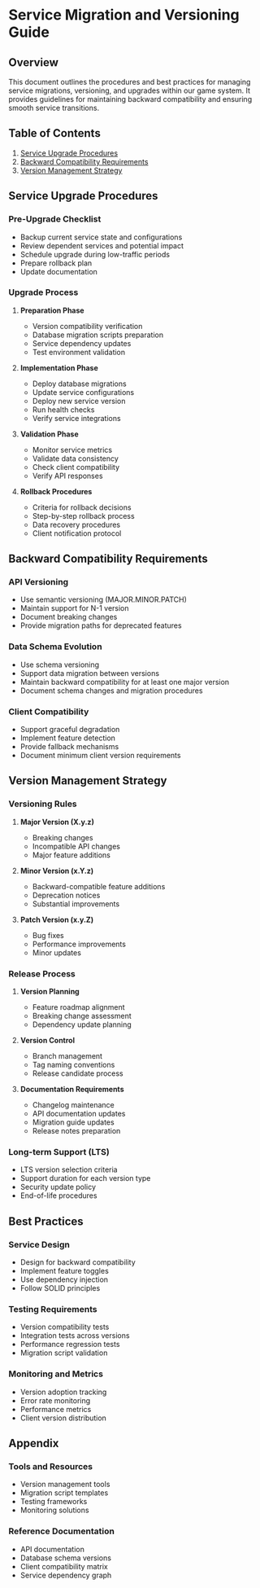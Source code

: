 # Service Migration and Versioning Guide

## Overview
This document outlines the procedures and best practices for managing service migrations, versioning, and upgrades within our game system. It provides guidelines for maintaining backward compatibility and ensuring smooth service transitions.

## Table of Contents
1. [Service Upgrade Procedures](#service-upgrade-procedures)
2. [Backward Compatibility Requirements](#backward-compatibility-requirements)
3. [Version Management Strategy](#version-management-strategy)

## Service Upgrade Procedures

### Pre-Upgrade Checklist
- Backup current service state and configurations
- Review dependent services and potential impact
- Schedule upgrade during low-traffic periods
- Prepare rollback plan
- Update documentation

### Upgrade Process
1. **Preparation Phase**
   - Version compatibility verification
   - Database migration scripts preparation
   - Service dependency updates
   - Test environment validation

2. **Implementation Phase**
   - Deploy database migrations
   - Update service configurations
   - Deploy new service version
   - Run health checks
   - Verify service integrations

3. **Validation Phase**
   - Monitor service metrics
   - Validate data consistency
   - Check client compatibility
   - Verify API responses

4. **Rollback Procedures**
   - Criteria for rollback decisions
   - Step-by-step rollback process
   - Data recovery procedures
   - Client notification protocol

## Backward Compatibility Requirements

### API Versioning
- Use semantic versioning (MAJOR.MINOR.PATCH)
- Maintain support for N-1 version
- Document breaking changes
- Provide migration paths for deprecated features

### Data Schema Evolution
- Use schema versioning
- Support data migration between versions
- Maintain backward compatibility for at least one major version
- Document schema changes and migration procedures

### Client Compatibility
- Support graceful degradation
- Implement feature detection
- Provide fallback mechanisms
- Document minimum client version requirements

## Version Management Strategy

### Versioning Rules
1. **Major Version (X.y.z)**
   - Breaking changes
   - Incompatible API changes
   - Major feature additions

2. **Minor Version (x.Y.z)**
   - Backward-compatible feature additions
   - Deprecation notices
   - Substantial improvements

3. **Patch Version (x.y.Z)**
   - Bug fixes
   - Performance improvements
   - Minor updates

### Release Process
1. **Version Planning**
   - Feature roadmap alignment
   - Breaking change assessment
   - Dependency update planning

2. **Version Control**
   - Branch management
   - Tag naming conventions
   - Release candidate process

3. **Documentation Requirements**
   - Changelog maintenance
   - API documentation updates
   - Migration guide updates
   - Release notes preparation

### Long-term Support (LTS)
- LTS version selection criteria
- Support duration for each version type
- Security update policy
- End-of-life procedures

## Best Practices

### Service Design
- Design for backward compatibility
- Implement feature toggles
- Use dependency injection
- Follow SOLID principles

### Testing Requirements
- Version compatibility tests
- Integration tests across versions
- Performance regression tests
- Migration script validation

### Monitoring and Metrics
- Version adoption tracking
- Error rate monitoring
- Performance metrics
- Client version distribution

## Appendix

### Tools and Resources
- Version management tools
- Migration script templates
- Testing frameworks
- Monitoring solutions

### Reference Documentation
- API documentation
- Database schema versions
- Client compatibility matrix
- Service dependency graph 